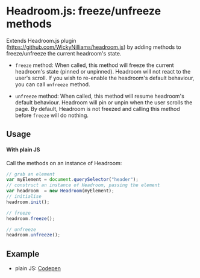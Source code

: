 # Headroom.js: freeze/unfreeze methods
Extends Headroom.js plugin (https://github.com/WickyNilliams/headroom.js) by adding methods to freeze/unfreeze the current headroom's state.

- `freeze` method:
When called, this method will freeze the current headroom's state (pinned or unpinned). Headroom will not react to the user's scroll. If you wish to re-enable the headroom's default behaviour, you can call `unfreeze` method. 

- `unfreeze` method:
When called, this method will resume headroom's default behaviour. Headroom will pin or unpin when the user scrolls the page. By default, Headroom is not freezed and calling this method before `freeze` will do nothing. 

## Usage
#### With plain JS
Call the methods on an instance of Headroom:

```javascript
// grab an element
var myElement = document.querySelector("header");
// construct an instance of Headroom, passing the element
var headroom  = new Headroom(myElement);
// initialise
headroom.init();

// freeze 
headroom.freeze();

// unfreeze
headroom.unfreeze();
```

## Example
- plain JS: [Codepen](https://codepen.io/andreivictor/pen/oymbLO)
